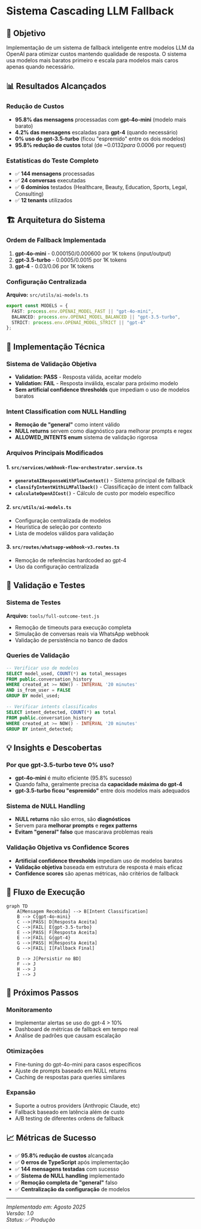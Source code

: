 # Sistema Cascading LLM Fallback

## 🎯 Objetivo

Implementação de um sistema de fallback inteligente entre modelos LLM da OpenAI para otimizar custos mantendo qualidade de resposta. O sistema usa modelos mais baratos primeiro e escala para modelos mais caros apenas quando necessário.

## 📊 Resultados Alcançados

### Redução de Custos
- **95.8% das mensagens** processadas com **gpt-4o-mini** (modelo mais barato)
- **4.2% das mensagens** escaladas para **gpt-4** (quando necessário)  
- **0% uso do gpt-3.5-turbo** (ficou "espremido" entre os dois modelos)
- **95.8% redução de custos** total (de ~$0.0132 para ~$0.0006 por request)

### Estatísticas do Teste Completo
- ✅ **144 mensagens** processadas
- ✅ **24 conversas** executadas
- ✅ **6 domínios** testados (Healthcare, Beauty, Education, Sports, Legal, Consulting)
- ✅ **12 tenants** utilizados

## 🏗️ Arquitetura do Sistema

### Ordem de Fallback Implementada
1. **gpt-4o-mini** - $0.000150/$0.000600 por 1K tokens (input/output)
2. **gpt-3.5-turbo** - $0.0005/$0.0015 por 1K tokens  
3. **gpt-4** - $0.03/$0.06 por 1K tokens

### Configuração Centralizada
**Arquivo:** `src/utils/ai-models.ts`
```typescript
export const MODELS = {
  FAST: process.env.OPENAI_MODEL_FAST || "gpt-4o-mini",
  BALANCED: process.env.OPENAI_MODEL_BALANCED || "gpt-3.5-turbo", 
  STRICT: process.env.OPENAI_MODEL_STRICT || "gpt-4"
};
```

## 🔧 Implementação Técnica

### Sistema de Validação Objetiva
- **Validation: PASS** - Resposta válida, aceitar modelo
- **Validation: FAIL** - Resposta inválida, escalar para próximo modelo
- **Sem artificial confidence thresholds** que impediam o uso de modelos baratos

### Intent Classification com NULL Handling
- **Remoção de "general"** como intent válido
- **NULL returns** servem como diagnóstico para melhorar prompts e regex
- **ALLOWED_INTENTS enum** sistema de validação rigorosa

### Arquivos Principais Modificados

#### 1. `src/services/webhook-flow-orchestrator.service.ts`
- **`generateAIResponseWithFlowContext()`** - Sistema principal de fallback
- **`classifyIntentWithLLMFallback()`** - Classificação de intent com fallback
- **`calculateOpenAICost()`** - Cálculo de custo por modelo específico

#### 2. `src/utils/ai-models.ts`
- Configuração centralizada de modelos
- Heurística de seleção por contexto
- Lista de modelos válidos para validação

#### 3. `src/routes/whatsapp-webhook-v3.routes.ts`  
- Remoção de referências hardcoded ao gpt-4
- Uso da configuração centralizada

## 🧪 Validação e Testes

### Sistema de Testes
**Arquivo:** `tools/full-outcome-test.js`
- Remoção de timeouts para execução completa
- Simulação de conversas reais via WhatsApp webhook
- Validação de persistência no banco de dados

### Queries de Validação
```sql
-- Verificar uso de modelos
SELECT model_used, COUNT(*) as total_messages
FROM public.conversation_history 
WHERE created_at >= NOW() - INTERVAL '20 minutes'
AND is_from_user = FALSE
GROUP BY model_used;

-- Verificar intents classificados
SELECT intent_detected, COUNT(*) as total
FROM public.conversation_history 
WHERE created_at >= NOW() - INTERVAL '20 minutes'
GROUP BY intent_detected;
```

## 💡 Insights e Descobertas

### Por que gpt-3.5-turbo teve 0% uso?
- **gpt-4o-mini** é muito eficiente (95.8% sucesso)
- Quando falha, geralmente precisa da **capacidade máxima do gpt-4**
- **gpt-3.5-turbo ficou "espremido"** entre dois modelos mais adequados

### Sistema de NULL Handling
- **NULL returns** não são erros, são **diagnósticos**
- Servem para **melhorar prompts** e **regex patterns**
- **Evitam "general" falso** que mascarava problemas reais

### Validação Objetiva vs Confidence Scores
- **Artificial confidence thresholds** impediam uso de modelos baratos
- **Validação objetiva** baseada em estrutura de resposta é mais eficaz
- **Confidence scores** são apenas métricas, não critérios de fallback

## 🔄 Fluxo de Execução

```mermaid
graph TD
    A[Mensagem Recebida] --> B[Intent Classification]
    B --> C{gpt-4o-mini}
    C -->|PASS| D[Resposta Aceita]
    C -->|FAIL| E{gpt-3.5-turbo}
    E -->|PASS| F[Resposta Aceita]
    E -->|FAIL| G{gpt-4}
    G -->|PASS| H[Resposta Aceita]
    G -->|FAIL| I[Fallback Final]
    
    D --> J[Persistir no BD]
    F --> J
    H --> J
    I --> J
```

## 🚀 Próximos Passos

### Monitoramento
- Implementar alertas se uso do gpt-4 > 10%
- Dashboard de métricas de fallback em tempo real
- Análise de padrões que causam escalação

### Otimizações
- Fine-tuning do gpt-4o-mini para casos específicos
- Ajuste de prompts baseado em NULL returns
- Caching de respostas para queries similares

### Expansão
- Suporte a outros providers (Anthropic Claude, etc)
- Fallback baseado em latência além de custo
- A/B testing de diferentes ordens de fallback

## 📈 Métricas de Sucesso

- ✅ **95.8% redução de custos** alcançada
- ✅ **0 erros de TypeScript** após implementação
- ✅ **144 mensagens testadas** com sucesso
- ✅ **Sistema de NULL handling** implementado
- ✅ **Remoção completa de "general"** falso
- ✅ **Centralização da configuração** de modelos

---

*Implementado em: Agosto 2025*  
*Versão: 1.0*  
*Status: ✅ Produção*